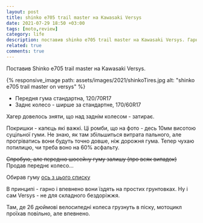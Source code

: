 ```yaml
---
layout: post
title: shinko e705 trail master на Kawasaki Versys
date: 2021-07-29 18:50 +03:00
tags: [moto,review]
category: life
description: поставив shinko e705 trail master на Kawasaki Versys. Гарна гума для простих грунтовок але заважка трохи
related: true
comments: true
---
```


Поставив Shinko e705 trail master на Kawasaki Versys. 

{% responsive_image path: assets/images/2021/shinkoTires.jpg alt: "shinko e705 trail master on versys" %}

* Передня гума стандартна, 120/70R17
* Заднє колесо - ширше за стандартне, 170/60R17

Хагер довелось зняти, що над заднім колесом - затирає.

Покришки - капєць які важкі. 
Ці ромби, що на фото - десь 10мм висотою суцільної гуми.
Не знаю, як там збільшиться витрата пального, але прогріватись вони будуть точно довше, ніж дорожня гума. 
Тепер чухаю потилицю, чи треба воно на 60% асфальту. 

~~Спробую, але передню шосейну гуму залишу (про всяк випадок)~~ Продав переднє колесо...

Обирав гуму 
[ось з цього списку](https://motoadventurer.com/2017/06/04/tried-and-true-dual-sport-tires-shoe-shopping-with-rosie-the-scrambler/)

В принципі - гарно і впевнено вони їздять на простих грунтовках.
Ну і сам Versys - не для складного бездоріжжя.

Там, де 26 дюймові велосипедні колеса грузнуть в піску, мотоцикл проїхав повільно, але впевнено.
